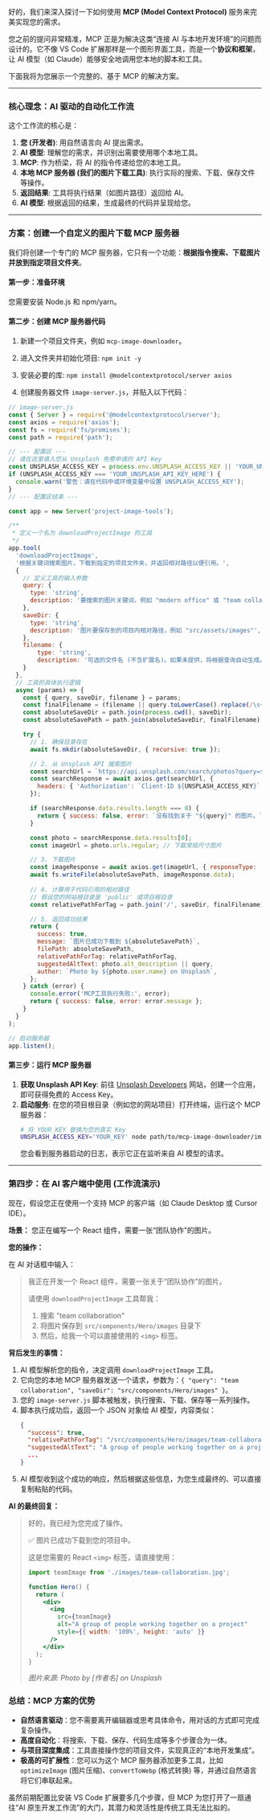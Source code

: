 好的，我们来深入探讨一下如何使用 **MCP (Model Context Protocol)** 服务来完美实现您的需求。

您之前的提问非常精准，MCP 正是为解决这类“连接 AI 与本地开发环境”的问题而设计的。它不像 VS Code 扩展那样是一个图形界面工具，而是一个**协议和框架**，让 AI 模型（如 Claude）能够安全地调用您本地的脚本和工具。

下面我将为您展示一个完整的、基于 MCP 的解决方案。

---

### 核心理念：AI 驱动的自动化工作流

这个工作流的核心是：

1.  **您 (开发者)**: 用自然语言向 AI 提出需求。
2.  **AI 模型**: 理解您的需求，并识别出需要使用哪个本地工具。
3.  **MCP**: 作为桥梁，将 AI 的指令传递给您的本地工具。
4.  **本地 MCP 服务器 (我们的图片下载工具)**: 执行实际的搜索、下载、保存文件等操作。
5.  **返回结果**: 工具将执行结果（如图片路径）返回给 AI。
6.  **AI 模型**: 根据返回的结果，生成最终的代码并呈现给您。

---

### 方案：创建一个自定义的图片下载 MCP 服务器

我们将创建一个专门的 MCP 服务器，它只有一个功能：**根据指令搜索、下载图片并放到指定项目文件夹**。

#### 第一步：准备环境

您需要安装 Node.js 和 npm/yarn。

#### 第二步：创建 MCP 服务器代码

1.  新建一个项目文件夹，例如 `mcp-image-downloader`。
2.  进入文件夹并初始化项目: `npm init -y`
3.  安装必要的库: `npm install @modelcontextprotocol/server axios`

4.  创建服务器文件 `image-server.js`，并贴入以下代码：

```javascript
// image-server.js
const { Server } = require('@modelcontextprotocol/server');
const axios = require('axios');
const fs = require('fs/promises');
const path = require('path');

// --- 配置区 ---
// 请在这里填入您从 Unsplash 免费申请的 API Key
const UNSPLASH_ACCESS_KEY = process.env.UNSPLASH_ACCESS_KEY || 'YOUR_UNSPLASH_API_KEY_HERE';
if (UNSPLASH_ACCESS_KEY === 'YOUR_UNSPLASH_API_KEY_HERE') {
  console.warn('警告：请在代码中或环境变量中设置 UNSPLASH_ACCESS_KEY');
}
// --- 配置区结束 ---

const app = new Server('project-image-tools');

/**
 * 定义一个名为 downloadProjectImage 的工具
 */
app.tool(
  'downloadProjectImage',
  '根据关键词搜索图片，下载到指定的项目文件夹，并返回相对路径以便引用。',
  {
    // 定义工具的输入参数
    query: {
      type: 'string',
      description: '要搜索的图片关键词，例如 "modern office" 或 "team collaboration"',
    },
    saveDir: {
      type: 'string',
      description: '图片要保存到的项目内相对路径，例如 "src/assets/images"',
    },
    filename: {
        type: 'string',
        description: '可选的文件名 (不含扩展名)。如果未提供，将根据查询自动生成。',
    }
  },
  // 工具的具体执行逻辑
  async (params) => {
    const { query, saveDir, filename } = params;
    const finalFilename = (filename || query.toLowerCase().replace(/\s+/g, '-')) + '.jpg';
    const absoluteSaveDir = path.join(process.cwd(), saveDir);
    const absoluteSavePath = path.join(absoluteSaveDir, finalFilename);

    try {
      // 1. 确保目录存在
      await fs.mkdir(absoluteSaveDir, { recursive: true });

      // 2. 从 Unsplash API 搜索图片
      const searchUrl = `https://api.unsplash.com/search/photos?query=${encodeURIComponent(query)}&per_page=1&orientation=landscape`;
      const searchResponse = await axios.get(searchUrl, {
        headers: { 'Authorization': `Client-ID ${UNSPLASH_ACCESS_KEY}` },
      });

      if (searchResponse.data.results.length === 0) {
        return { success: false, error: `没有找到关于 "${query}" 的图片。` };
      }

      const photo = searchResponse.data.results[0];
      const imageUrl = photo.urls.regular; // 下载常规尺寸图片

      // 3. 下载图片
      const imageResponse = await axios.get(imageUrl, { responseType: 'arraybuffer' });
      await fs.writeFile(absoluteSavePath, imageResponse.data);
      
      // 4. 计算用于代码引用的相对路径
      // 假设您的网站根目录是 'public' 或项目根目录
      const relativePathForTag = path.join('/', saveDir, finalFilename).replace(/\\/g, '/');

      // 5. 返回成功结果
      return {
        success: true,
        message: `图片已成功下载到 ${absoluteSavePath}`,
        filePath: absoluteSavePath,
        relativePathForTag: relativePathForTag,
        suggestedAltText: photo.alt_description || query,
        author: `Photo by ${photo.user.name} on Unsplash`,
      };
    } catch (error) {
      console.error('MCP工具执行失败:', error);
      return { success: false, error: error.message };
    }
  }
);

// 启动服务器
app.listen();
```

#### 第三步：运行 MCP 服务器

1.  **获取 Unsplash API Key**: 前往 [Unsplash Developers](https://unsplash.com/developers) 网站，创建一个应用，即可获得免费的 Access Key。
2.  **启动服务**: 在您的项目根目录（例如您的网站项目）打开终端，运行这个 MCP 服务器：
    ```bash
    # 将 YOUR_KEY 替换为您的真实 Key
    UNSPLASH_ACCESS_KEY='YOUR_KEY' node path/to/mcp-image-downloader/image-server.js
    ```
    您会看到服务器启动的日志，表示它正在监听来自 AI 模型的请求。

---

### 第四步：在 AI 客户端中使用 (工作流演示)

现在，假设您正在使用一个支持 MCP 的客户端（如 Claude Desktop 或 Cursor IDE）。

**场景：** 您正在编写一个 React 组件，需要一张“团队协作”的图片。

**您的操作：**

在 AI 对话框中输入：

> 我正在开发一个 React 组件，需要一张关于“团队协作”的图片。
>
> 请使用 `downloadProjectImage` 工具帮我：
> 1.  搜索 "team collaboration"
> 2.  将图片保存到 `src/components/Hero/images` 目录下
> 3.  然后，给我一个可以直接使用的 `<img>` 标签。

**背后发生的事情：**

1.  AI 模型解析您的指令，决定调用 `downloadProjectImage` 工具。
2.  它向您的本地 MCP 服务器发送一个请求，参数为：`{ "query": "team collaboration", "saveDir": "src/components/Hero/images" }`。
3.  您的 `image-server.js` 脚本被触发，执行搜索、下载、保存等一系列操作。
4.  脚本执行成功后，返回一个 JSON 对象给 AI 模型，内容类似：
    ```json
    {
      "success": true,
      "relativePathForTag": "/src/components/Hero/images/team-collaboration.jpg",
      "suggestedAltText": "A group of people working together on a project",
      ...
    }
    ```
5.  AI 模型收到这个成功的响应，然后根据这些信息，为您生成最终的、可以直接复制粘贴的代码。

**AI 的最终回复：**

> 好的，我已经为您完成了操作。
>
> ✅ 图片已成功下载到您的项目中。
>
> 这是您需要的 React `<img>` 标签，请直接使用：
>
> ```jsx
> import teamImage from './images/team-collaboration.jpg';
>
> function Hero() {
>   return (
>     <div>
>       <img 
>         src={teamImage} 
>         alt="A group of people working together on a project" 
>         style={{ width: '100%', height: 'auto' }} 
>       />
>     </div>
>   );
> }
> ```
>
> *图片来源: Photo by [作者名] on Unsplash*

### 总结：MCP 方案的优势

*   **自然语言驱动**：您不需要离开编辑器或思考具体命令，用对话的方式即可完成复杂操作。
*   **高度自动化**：将搜索、下载、保存、代码生成等多个步骤合为一体。
*   **与项目深度集成**：工具直接操作您的项目文件，实现真正的“本地开发集成”。
*   **极高的可扩展性**：您可以为这个 MCP 服务器添加更多工具，比如 `optimizeImage` (图片压缩)、`convertToWebp` (格式转换) 等，并通过自然语言将它们串联起来。

虽然前期配置比安装 VS Code 扩展要多几个步骤，但 MCP 为您打开了一扇通往“AI 原生开发工作流”的大门，其潜力和灵活性是传统工具无法比拟的。